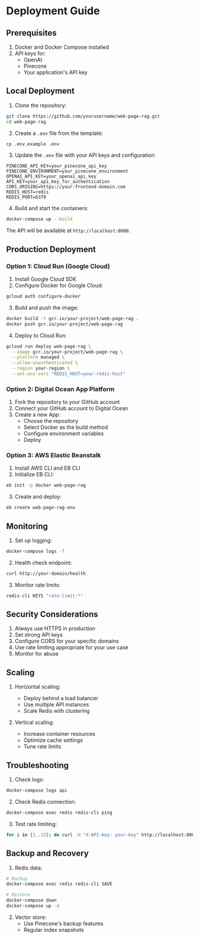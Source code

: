 # Deployment Guide

## Prerequisites

1. Docker and Docker Compose installed
2. API keys for:
   - OpenAI
   - Pinecone
   - Your application's API key

## Local Deployment

1. Clone the repository:
```bash
git clone https://github.com/yourusername/web-page-rag.git
cd web-page-rag
```

2. Create a `.env` file from the template:
```bash
cp .env.example .env
```

3. Update the `.env` file with your API keys and configuration:
```env
PINECONE_API_KEY=your_pinecone_api_key
PINECONE_ENVIRONMENT=your_pinecone_environment
OPENAI_API_KEY=your_openai_api_key
API_KEY=your_api_key_for_authentication
CORS_ORIGINS=https://your-frontend-domain.com
REDIS_HOST=redis
REDIS_PORT=6379
```

4. Build and start the containers:
```bash
docker-compose up --build
```

The API will be available at `http://localhost:8000`.

## Production Deployment

### Option 1: Cloud Run (Google Cloud)

1. Install Google Cloud SDK
2. Configure Docker for Google Cloud:
```bash
gcloud auth configure-docker
```

3. Build and push the image:
```bash
docker build -t gcr.io/your-project/web-page-rag .
docker push gcr.io/your-project/web-page-rag
```

4. Deploy to Cloud Run:
```bash
gcloud run deploy web-page-rag \
  --image gcr.io/your-project/web-page-rag \
  --platform managed \
  --allow-unauthenticated \
  --region your-region \
  --set-env-vars "REDIS_HOST=your-redis-host"
```

### Option 2: Digital Ocean App Platform

1. Fork the repository to your GitHub account
2. Connect your GitHub account to Digital Ocean
3. Create a new App:
   - Choose the repository
   - Select Docker as the build method
   - Configure environment variables
   - Deploy

### Option 3: AWS Elastic Beanstalk

1. Install AWS CLI and EB CLI
2. Initialize EB CLI:
```bash
eb init -p docker web-page-rag
```

3. Create and deploy:
```bash
eb create web-page-rag-env
```

## Monitoring

1. Set up logging:
```bash
docker-compose logs -f
```

2. Health check endpoint:
```bash
curl http://your-domain/health
```

3. Monitor rate limits:
```bash
redis-cli KEYS "rate-limit:*"
```

## Security Considerations

1. Always use HTTPS in production
2. Set strong API keys
3. Configure CORS for your specific domains
4. Use rate limiting appropriate for your use case
5. Monitor for abuse

## Scaling

1. Horizontal scaling:
   - Deploy behind a load balancer
   - Use multiple API instances
   - Scale Redis with clustering

2. Vertical scaling:
   - Increase container resources
   - Optimize cache settings
   - Tune rate limits

## Troubleshooting

1. Check logs:
```bash
docker-compose logs api
```

2. Check Redis connection:
```bash
docker-compose exec redis redis-cli ping
```

3. Test rate limiting:
```bash
for i in {1..25}; do curl -H "X-API-Key: your-key" http://localhost:8000/health; done
```

## Backup and Recovery

1. Redis data:
```bash
# Backup
docker-compose exec redis redis-cli SAVE

# Restore
docker-compose down
docker-compose up -d
```

2. Vector store:
   - Use Pinecone's backup features
   - Regular index snapshots 